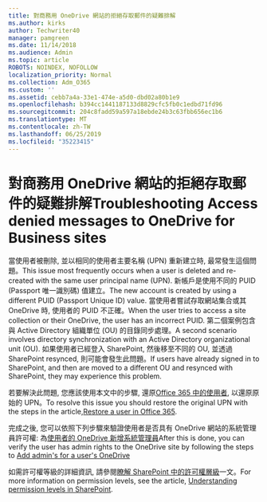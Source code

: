 ```yaml
---
title: 對商務用 OneDrive 網站的拒絕存取郵件的疑難排解
ms.author: kirks
author: Techwriter40
manager: pamgreen
ms.date: 11/14/2018
ms.audience: Admin
ms.topic: article
ROBOTS: NOINDEX, NOFOLLOW
localization_priority: Normal
ms.collection: Adm_O365
ms.custom: ''
ms.assetid: cebb7a4a-33e1-474e-a5d0-dbd02a80b1e9
ms.openlocfilehash: b394cc1441187133d8829cfc5fb0c1edbd71fd96
ms.sourcegitcommit: 204c8fadd59a597a18ebde24b3c63fbb656ec1b6
ms.translationtype: MT
ms.contentlocale: zh-TW
ms.lasthandoff: 06/25/2019
ms.locfileid: "35223415"
---
```

# <a name="troubleshooting-access-denied-messages-to-onedrive-for-business-sites"></a><span data-ttu-id="86845-102">對商務用 OneDrive 網站的拒絕存取郵件的疑難排解</span><span class="sxs-lookup"><span data-stu-id="86845-102">Troubleshooting Access denied messages to OneDrive for Business sites</span></span>

<span data-ttu-id="86845-103">當使用者被刪除, 並以相同的使用者主要名稱 (UPN) 重新建立時, 最常發生這個問題。</span><span class="sxs-lookup"><span data-stu-id="86845-103">This issue most frequently occurs when a user is deleted and re-created with the same user principal name (UPN).</span></span> <span data-ttu-id="86845-104">新帳戶是使用不同的 PUID (Passport 唯一識別碼) 值建立。</span><span class="sxs-lookup"><span data-stu-id="86845-104">The new account is created by using a different PUID (Passport Unique ID) value.</span></span> <span data-ttu-id="86845-105">當使用者嘗試存取網站集合或其 OneDrive 時, 使用者的 PUID 不正確。</span><span class="sxs-lookup"><span data-stu-id="86845-105">When the user tries to access a site collection or their OneDrive, the user has an incorrect PUID.</span></span> <span data-ttu-id="86845-106">第二個案例包含與 Active Directory 組織單位 (OU) 的目錄同步處理。</span><span class="sxs-lookup"><span data-stu-id="86845-106">A second scenario involves directory synchronization with an Active Directory organizational unit (OU).</span></span> <span data-ttu-id="86845-107">如果使用者已經登入 SharePoint, 然後移至不同的 OU, 並透過 SharePoint resynced, 則可能會發生此問題。</span><span class="sxs-lookup"><span data-stu-id="86845-107">If users have already signed in to SharePoint, and then are moved to a different OU and resynced with SharePoint, they may experience this problem.</span></span>

<span data-ttu-id="86845-108">若要解決此問題, 您應該使用本文中的步驟, 還原[Office 365 中的使用者](https://docs.microsoft.com/office365/admin/add-users/restore-user?view=o365-worldwide), 以還原原始的 UPN。</span><span class="sxs-lookup"><span data-stu-id="86845-108">To resolve this issue you should restore the original UPN with the steps in the article,[Restore a user in Office 365](https://docs.microsoft.com/office365/admin/add-users/restore-user?view=o365-worldwide).</span></span>

<span data-ttu-id="86845-109">完成之後, 您可以依照下列步驟來驗證使用者是否具有 OneDrive 網站的系統管理員許可權: 為[使用者的 OneDrive 新增系統管理員](https://docs.microsoft.com/sharepoint/manage-user-profiles?redirectSourcePath=%252fen-us%252farticle%252fmanage-user-profiles-in-the-sharepoint-admin-center-494bec9c-6654-41f0-920f-f7f937ea9723#add-and-remove-admins-for-a-users-onedrive)</span><span class="sxs-lookup"><span data-stu-id="86845-109">After this is done, you can verify the user has admin rights to the OneDrive site by following the steps to [Add admin's for a user's OneDrive](https://docs.microsoft.com/sharepoint/manage-user-profiles?redirectSourcePath=%252fen-us%252farticle%252fmanage-user-profiles-in-the-sharepoint-admin-center-494bec9c-6654-41f0-920f-f7f937ea9723#add-and-remove-admins-for-a-users-onedrive)</span></span>

<span data-ttu-id="86845-110">如需許可權等級的詳細資訊, 請參閱[瞭解 SharePoint 中的許可權層級](https://docs.microsoft.com/sharepoint/understanding-permission-levels)一文。</span><span class="sxs-lookup"><span data-stu-id="86845-110">For more information on permission levels, see the article, [Understanding permission levels in SharePoint](https://docs.microsoft.com/sharepoint/understanding-permission-levels).</span></span>
